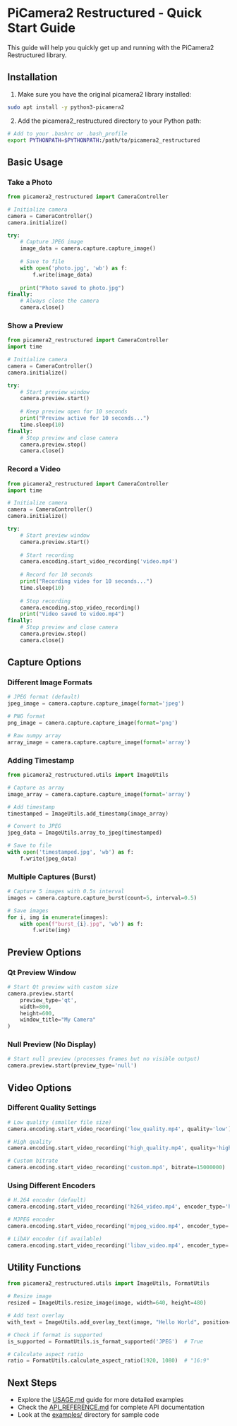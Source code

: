 # PiCamera2 Restructured - Quick Start Guide

This guide will help you quickly get up and running with the PiCamera2 Restructured library.

## Installation

1. Make sure you have the original picamera2 library installed:

```bash
sudo apt install -y python3-picamera2
```

2. Add the picamera2_restructured directory to your Python path:

```bash
# Add to your .bashrc or .bash_profile
export PYTHONPATH=$PYTHONPATH:/path/to/picamera2_restructured
```

## Basic Usage

### Take a Photo

```python
from picamera2_restructured import CameraController

# Initialize camera
camera = CameraController()
camera.initialize()

try:
    # Capture JPEG image
    image_data = camera.capture.capture_image()
    
    # Save to file
    with open('photo.jpg', 'wb') as f:
        f.write(image_data)
    
    print("Photo saved to photo.jpg")
finally:
    # Always close the camera
    camera.close()
```

### Show a Preview

```python
from picamera2_restructured import CameraController
import time

# Initialize camera
camera = CameraController()
camera.initialize()

try:
    # Start preview window
    camera.preview.start()
    
    # Keep preview open for 10 seconds
    print("Preview active for 10 seconds...")
    time.sleep(10)
finally:
    # Stop preview and close camera
    camera.preview.stop()
    camera.close()
```

### Record a Video

```python
from picamera2_restructured import CameraController
import time

# Initialize camera
camera = CameraController()
camera.initialize()

try:
    # Start preview window
    camera.preview.start()
    
    # Start recording
    camera.encoding.start_video_recording('video.mp4')
    
    # Record for 10 seconds
    print("Recording video for 10 seconds...")
    time.sleep(10)
    
    # Stop recording
    camera.encoding.stop_video_recording()
    print("Video saved to video.mp4")
finally:
    # Stop preview and close camera
    camera.preview.stop()
    camera.close()
```

## Capture Options

### Different Image Formats

```python
# JPEG format (default)
jpeg_image = camera.capture.capture_image(format='jpeg')

# PNG format
png_image = camera.capture.capture_image(format='png')

# Raw numpy array
array_image = camera.capture.capture_image(format='array')
```

### Adding Timestamp

```python
from picamera2_restructured.utils import ImageUtils

# Capture as array
image_array = camera.capture.capture_image(format='array')

# Add timestamp
timestamped = ImageUtils.add_timestamp(image_array)

# Convert to JPEG
jpeg_data = ImageUtils.array_to_jpeg(timestamped)

# Save to file
with open('timestamped.jpg', 'wb') as f:
    f.write(jpeg_data)
```

### Multiple Captures (Burst)

```python
# Capture 5 images with 0.5s interval
images = camera.capture.capture_burst(count=5, interval=0.5)

# Save images
for i, img in enumerate(images):
    with open(f"burst_{i}.jpg", 'wb') as f:
        f.write(img)
```

## Preview Options

### Qt Preview Window

```python
# Start Qt preview with custom size
camera.preview.start(
    preview_type='qt',
    width=800,
    height=600,
    window_title="My Camera"
)
```

### Null Preview (No Display)

```python
# Start null preview (processes frames but no visible output)
camera.preview.start(preview_type='null')
```

## Video Options

### Different Quality Settings

```python
# Low quality (smaller file size)
camera.encoding.start_video_recording('low_quality.mp4', quality='low')

# High quality
camera.encoding.start_video_recording('high_quality.mp4', quality='high')

# Custom bitrate
camera.encoding.start_video_recording('custom.mp4', bitrate=15000000)  # 15 Mbps
```

### Using Different Encoders

```python
# H.264 encoder (default)
camera.encoding.start_video_recording('h264_video.mp4', encoder_type='h264')

# MJPEG encoder
camera.encoding.start_video_recording('mjpeg_video.mp4', encoder_type='mjpeg')

# LibAV encoder (if available)
camera.encoding.start_video_recording('libav_video.mp4', encoder_type='libav')
```

## Utility Functions

```python
from picamera2_restructured.utils import ImageUtils, FormatUtils

# Resize image
resized = ImageUtils.resize_image(image, width=640, height=480)

# Add text overlay
with_text = ImageUtils.add_overlay_text(image, "Hello World", position=(50, 50))

# Check if format is supported
is_supported = FormatUtils.is_format_supported('JPEG')  # True

# Calculate aspect ratio
ratio = FormatUtils.calculate_aspect_ratio(1920, 1080)  # "16:9"
```

## Next Steps

- Explore the [USAGE.md](USAGE.md) guide for more detailed examples
- Check the [API_REFERENCE.md](API_REFERENCE.md) for complete API documentation
- Look at the [examples/](examples/) directory for sample code
